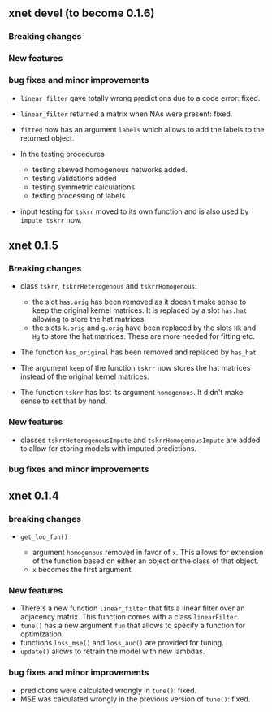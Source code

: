 ## xnet devel (to become 0.1.6)

### Breaking changes

### New features

### bug fixes and minor improvements

* `linear_filter` gave totally wrong predictions due to a code error:  fixed.
* `linear_filter` returned a matrix when NAs were present: fixed.
* `fitted` now has an argument `labels` which allows to add the
labels to the returned object.

* In the testing procedures
    - testing skewed homogenous networks added.
    - testing validations added
    - testing symmetric calculations
    - testing processing of labels
    
* input testing for `tskrr` moved to its own function and is 
also used by `impute_tskrr` now.
    

## xnet 0.1.5

### Breaking changes

* class `tskrr`, `tskrrHeterogenous` and `tskrrHomogenous`:
    - the slot `has.orig` has been removed as it doesn't make sense to 
 keep the original kernel matrices. It is replaced by a slot `has.hat`
 allowing to store the hat matrices.
    - the slots `k.orig` and `g.orig` have been replaced by the slots
 `Hk` and `Hg` to store the hat matrices. These are more needed for
 fitting etc. 
 
* The function `has_original` has been removed and replaced by `has_hat`
* The argument `keep` of the function `tskrr` now stores the hat matrices
instead of the original kernel matrices.
* The function `tskrr` has lost its argument `homogenous`. It didn't make
sense to set that by hand.

### New features

* classes `tskrrHeterogenousImpute` and `tskrrHomogenousImpute` are added
  to allow for storing models with imputed predictions.

### bug fixes and minor improvements

## xnet 0.1.4

### breaking changes

* `get_loo_fun()` : 

    - argument `homogenous` removed in favor of `x`. This
allows for extension of the function based on either an object or
the class of that object. 
    - `x` becomes the first argument.

### New features

* There's a new function `linear_filter` that fits a linear filter over
an adjacency matrix. This function comes with a class `linearFilter`.
* `tune()` has a new argument `fun` that allows to specify a function
for optimization.
* functions `loss_mse()` and `loss_auc()` are provided for tuning.
* `update()` allows to retrain the model with new lambdas.

### bug fixes and minor improvements

* predictions were calculated wrongly in `tune()`: fixed.
* MSE was calculated wrongly in the previous version of `tune()`: fixed.

